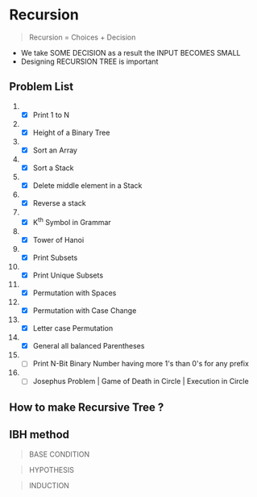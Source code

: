 # Recursion #

> Recursion = Choices + Decision

* We take SOME DECISION as a result the INPUT BECOMES SMALL
* Designing RECURSION TREE is important

## Problem List ## 

1. - [x] Print 1 to N
2. - [x] Height of a Binary Tree
3. - [x] Sort an Array
4. - [x] Sort a Stack
5. - [x] Delete middle element in a Stack
6. - [x] Reverse a stack
7. - [x] K<sup>th</sup> Symbol in Grammar
8. - [x] Tower of Hanoi
9. - [x] Print Subsets
10. - [x]  Print Unique Subsets
11. - [x]  Permutation with Spaces
12. - [x]  Permutation with Case Change
13. - [x]  Letter case Permutation
14. - [x]  General all balanced Parentheses
15. - [ ]  Print N-Bit Binary Number having more 1's than 0's for any prefix
16. - [ ]  Josephus Problem | Game of Death in Circle | Execution in Circle

## How to make Recursive Tree ? ##

## IBH method ##

> BASE CONDITION

> HYPOTHESIS
 
> INDUCTION

